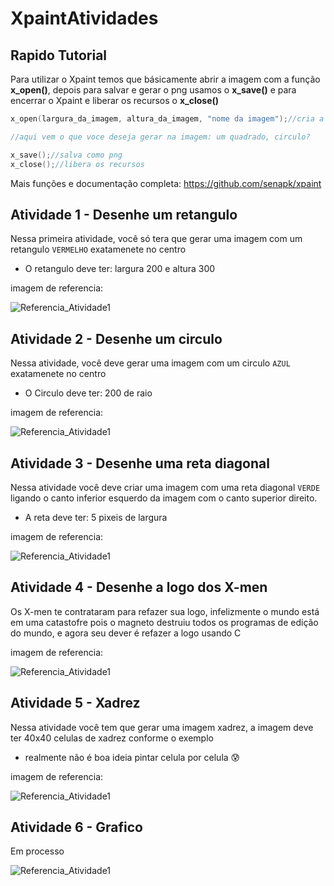 # XpaintAtividades
## Rapido Tutorial
Para utilizar o Xpaint temos que básicamente abrir a imagem com a função **x_open()**,
depois para salvar e gerar o png usamos o **x_save()** e para encerrar o Xpaint e liberar os recursos o **x_close()**
```c
x_open(largura_da_imagem, altura_da_imagem, "nome da imagem");//cria a imagem

//aqui vem o que voce deseja gerar na imagem: um quadrado, circulo?

x_save();//salva como png
x_close();//libera os recursos
```
Mais funções e documentação completa:
https://github.com/senapk/xpaint

## Atividade 1 - Desenhe um retangulo

Nessa primeira atividade, você só tera que gerar uma imagem com um retangulo <code>VERMELHO</code> exatamenete no centro
- O retangulo deve ter: largura 200 e altura 300
<p>imagem de referencia:</p>

![Referencia_Atividade1](https://github.com/sheiely/XpaintAtividades/blob/main/exemplos/Atividade%201.png)

## Atividade 2 - Desenhe um circulo

Nessa atividade, você deve gerar uma imagem com um circulo <code>AZUL</code> exatamenete no centro
- O Circulo deve ter: 200 de raio
<p>imagem de referencia:</p>

![Referencia_Atividade1](https://github.com/sheiely/XpaintAtividades/blob/main/exemplos/Atividade%202.png)

## Atividade 3 - Desenhe uma reta diagonal 
Nessa atividade você deve criar uma imagem com uma reta diagonal <code>VERDE</code> ligando
o canto inferior esquerdo da imagem com o canto superior direito.
- A reta deve ter: 5 pixeis de largura
<p>imagem de referencia:</p>

![Referencia_Atividade1](https://github.com/sheiely/XpaintAtividades/blob/main/exemplos/Atividade%203.png)

## Atividade 4 - Desenhe a logo dos X-men
Os X-men te contrataram para refazer sua logo, infelizmente o mundo está em uma
catastofre pois o magneto destruiu todos os programas de edição do mundo, e
agora seu dever é refazer a logo usando C
<p>imagem de referencia:</p>

![Referencia_Atividade1](https://github.com/sheiely/XpaintAtividades/blob/main/exemplos/Atividade%204.png)


## Atividade 5 - Xadrez
Nessa atividade você tem que gerar uma imagem xadrez,
a imagem deve ter 40x40 celulas de xadrez conforme o exemplo
- realmente não é boa ideia pintar celula por celula :cold_sweat:
<p>imagem de referencia:</p>

![Referencia_Atividade1](https://github.com/sheiely/XpaintAtividades/blob/main/exemplos/Atividade%205.png)

## Atividade 6 - Grafico
Em processo 

![Referencia_Atividade1](https://github.com/sheiely/XpaintAtividades/blob/main/exemplos/Atividade%206.png)

